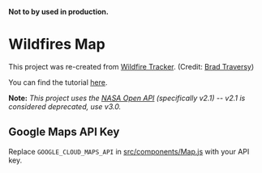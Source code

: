 **Not to by used in production.**
# Wildfires Map

This project was re-created from [Wildfire Tracker](https://github.com/bradtraversy/wildfire-tracker). (Credit: [Brad Traversy](https://github.com/bradtraversy))

You can find the tutorial [here](https://www.youtube.com/watch?v=ontX4zfVqK8).

**Note:** *This project uses the [NASA Open API](https://api.nasa.gov) (specifically v2.1) -- v2.1 is considered deprecated, use v3.0.*

## Google Maps API Key

Replace `GOOGLE_CLOUD_MAPS_API` in [src/components/Map.js](https://github.com/WFarrow47/Wildfires-Map/blob/bfc15bde408e5a57ceea950ac41ec7f0988c9d34/src/components/Map.js#L25) with your API key.
